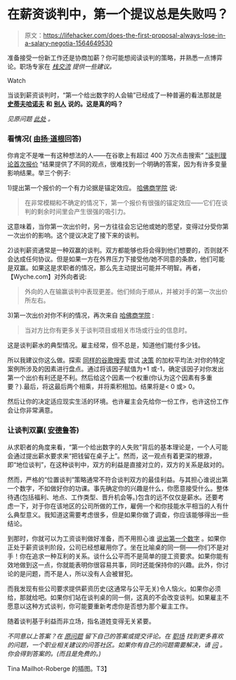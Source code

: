 # 在薪资谈判中，第一个提议总是失败吗？

> 原文：<https://lifehacker.com/does-the-first-proposal-always-lose-in-a-salary-negotia-1564649530>

准备接受一份新工作还是协商加薪？你可能想阅读谈判的策略，并熟悉一点博弈论。职场专家在 [*栈交流*](http://workplace.stackexchange.com/?utm_source=lifehacker&utm_medium=syndication&utm_campaign=crowdhacker&utm_content=workplace-114) *提供一些建议。*

Watch

当谈到薪资谈判时，“第一个给出数字的人会输”已经成了一种普遍的看法那就是 [**史蒂夫哈诺夫**](http://stevehanov.ca/blog/index.php?id=67) **和** [**别人**](http://www.knocks.com/News/articles/SalaryStrat.html) **说的。这是真的吗？**

*见原问题* [*此处*](http://workplace.stackexchange.com/q/183/17?utm_source=lifehacker&utm_medium=syndication&utm_campaign=crowdhacker&utm_content=workplace-114) *。*

### 看情况( [由扬·道根](http://workplace.stackexchange.com/a/17511/8036?utm_source=lifehacker&utm_medium=syndication&utm_campaign=crowdhacker&utm_content=workplace-114)回答)

你肯定不是唯一有这种想法的人——在谷歌上有超过 400 万次点击搜索“ [”谈判理论首次报价](https://www.google.com/search?q=negotiation+theory+first+offer) ”结果提供了不同的观点，很难找到一个明确的答案，因为有许多变量影响结果。举三个例子:

1)提出第一个报价的一个有力论据是锚定效应。 [哈佛商学院](http://hbswk.hbs.edu/archive/4302.html) 说:

> 在非常模糊和不确定的情况下，第一个报价有很强的锚定效应——它们在谈判的剩余时间里会产生很强的吸引力。

这意味着，当你第一次出价时，另一方往往会忘记他或她的愿望，变得过分受你第一次出价的影响。这个提议决定了接下来的谈判。

2)谈判薪资通常是一种双赢的谈判。双方都能够也将会得到他们想要的，否则就不会达成任何协议。但是如果一方在外界压力下接受他/她不同意的条款，他们可能是双赢。如果这是求职者的情况，那么先主动提出可能并不明智。再者，【Wyche.com】对外向者说:

> 外向的人在输赢谈判中表现更差。他们倾向于顺从，并被对手的第一次出价所左右。

3)第一次出价对你不利的情况，再次来自 [哈佛商学院](http://hbswk.hbs.edu/archive/4302.html) :

> 当对方比你有更多关于谈判项目或相关市场或行业的信息时。

这是谈判薪水的典型情况。雇主经常，但不总是，知道他们能付多少钱。

所以我建议你这么做。探索 [同样的谷歌搜索](https://www.google.com/search?q=negotiation+theory+first+offer) 尝试 [决策](http://lifehacker.com/make-better-quality-decisions-with-the-help-of-this-spr-5879173) 的加权平均法:对你的特定案例所涉及的因素进行盘点。通过将该因子赋值为+1 或-1，确定该因子对你发出第一个出价有利还是不利。然后给这个因素一个权重(你认为这个因素有多重要？).最后，将这最后两个相乘，并将乘积相加。结果将是< 0 或> 0。

然后让你的决定适应现实生活的环境。也许雇主会先给你一份工作，也许这份工作会让你非常满意。

### 让谈判双赢( [安德鲁](http://workplace.stackexchange.com/a/189/3056?utm_source=lifehacker&utm_medium=syndication&utm_campaign=crowdhacker&utm_content=workplace-114)答)

从求职者的角度来看，“第一个给出数字的人失败”背后的基本理论是，一个人可能会通过提出薪水要求来“把钱留在桌子上”。然而，这一观点有着更深的根源，即“地位谈判”，在这种谈判中，双方的利益是直接对立的，双方的关系是敌对的。

然而，严格的“位置谈判”策略通常不符合谈判双方的最佳利益。与其担心谁说出第一个数字，不如做好你的功课。事先确定你的兴趣是什么，你愿意接受什么。整体待遇(包括福利、地点、工作类型、晋升机会等。)包含的远不仅仅是薪水。还要考虑一下，对于你在该地区的公司所做的工作，雇佣一个和你技能水平相当的人有什么典型意义。我知道这需要考虑很多，但是如果你做了调查，你应该能够得出一些结论。

到那时，你就可以为工资谈判做好准备，而不用担心谁 [说出第一个数字](http://lifehacker.com/don-t-be-too-afraid-to-name-the-first-number-when-negot-5962008) 。如果你正处于薪资谈判阶段，公司已经想雇用你了。坐在比喻桌的同一侧——你们不是对手！你在追求一种互利的关系。谈什么公平而不是简单的提工资要求。如果你能有效地做到这一点，你就能表明你很容易共事，同时还能保持你的兴趣。此外，你讨论的是问题，而不是人，所以没有人会被冒犯。

而我发现有些公司要求提供薪资历史(这通常与公平无关)令人恼火。如果你必须给，那就给吧。如果你们站在谈判桌的同一侧，这真的不会改变谈判。如果雇主不愿意以这种方式谈判，你可能要重新考虑你是否想为那个雇主工作。

随着谈判基于利益而非立场，指名道姓变得无关紧要。

*不同意以上答案？在* [*原问题*](http://workplace.stackexchange.com/q/183/17?utm_source=lifehacker&utm_medium=syndication&utm_campaign=crowdhacker&utm_content=workplace-114) *留下自己的答案或提交评论。在* [*职场*](http://workplace.stackexchange.com/?utm_source=lifehacker&utm_medium=syndication&utm_campaign=crowdhacker&utm_content=workplace-114) *找到更多喜欢的问题，一个职业相关建议的问答社区。如果你有自己的问题需要解决，请* [*问*](http://workplace.stackexchange.com/questions/ask?utm_source=lifehacker&utm_medium=syndication&utm_campaign=crowdhacker&utm_content=workplace-114) *。你会得到答案的。(而且是免费的。)*

Tina Mailhot-Roberge 的插图。T3】